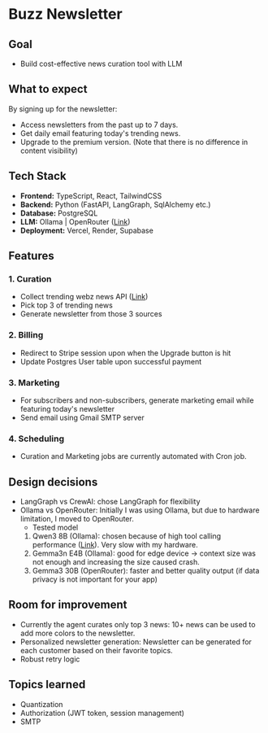 # Buzz Newsletter

## Goal

- Build cost-effective news curation tool with LLM

## What to expect
By signing up for the newsletter:
- Access newsletters from the past up to 7 days. 
- Get daily email featuring today's trending news. 
- Upgrade to the premium version. (Note that there is no difference in content visibility)

## Tech Stack

- **Frontend:** TypeScript, React, TailwindCSS
- **Backend:** Python (FastAPI, LangGraph, SqlAlchemy etc.)
- **Database:** PostgreSQL
- **LLM:** Ollama | OpenRouter ([Link](https://openrouter.ai/))
- **Deployment:** Vercel, Render, Supabase

## Features

### 1. Curation

- Collect trending webz news API ([Link](https://docs.webz.io/reference/news-api-lite))
- Pick top 3 of trending news
- Generate newsletter from those 3 sources

### 2. Billing

- Redirect to Stripe session upon when the Upgrade button is hit
- Update Postgres User table upon successful payment

### 3. Marketing

- For subscribers and non-subscribers, generate marketing email while featuring today's newsletter
- Send email using Gmail SMTP server

### 4. Scheduling

- Curation and Marketing jobs are currently automated with Cron job.

## Design decisions

- LangGraph vs CrewAI: chose LangGraph for flexibility
- Ollama vs OpenRouter: Initially I was using Ollama, but due to hardware limitation, I moved to OpenRouter.
  - Tested model
  1.  Qwen3 8B (Ollama): chosen because of high tool calling performance ([Link](https://www.docker.com/blog/local-llm-tool-calling-a-practical-evaluation/)). Very slow with my hardware.
  2.  Gemma3n E4B (Ollama): good for edge device -> context size was not enough and increasing the size caused crash.
  3.  Gemma3 30B (OpenRouter): faster and better quality output (if data privacy is not important for your app)

## Room for improvement

- Currently the agent curates only top 3 news: 10+ news can be used to add more colors to the newsletter.
- Personalized newsletter generation: Newsletter can be generated for each customer based on their favorite topics.
- Robust retry logic


## Topics learned

- Quantization
- Authorization (JWT token, session management)
- SMTP
